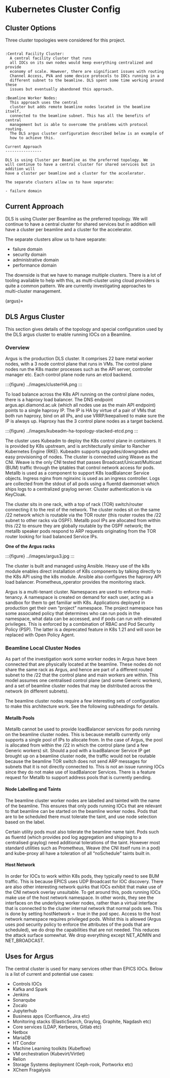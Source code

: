 # Kubernetes Cluster Config

## Cluster Options

Three cluster topologies were considered for this project.

```{eval-rst}

:Central Facility Cluster:
  A central facility cluster that runs
  all IOCs on its own nodes would keep everything centralized and provide
  economy of scale. However, there are significant issues with routing
  Channel Access, PVA and some device protocols to IOCs running in a
  different subnet to the beamline. DLS spent some time working around these
  issues but eventually abandoned this approach.

:Beamline Worker Nodes:
  This approach uses the central
  cluster but adds remote beamline nodes located in the beamline itself,
  connected to the beamline subnet. This has all the benefits of central
  management but is able to overcome the problems with protocol routing.
  The DLS argus cluster configuration described below is an example of
  how to achieve this.

Current Approach
----------------

DLS is using Cluster per Beamline as the preferred topology. We
will continue to have a central cluster for shared services but in addition will
have a cluster per beamline and a cluster for the accelerator.

The separate clusters allow us to have separate:

- failure domain
```

## Current Approach

DLS is using Cluster per Beamline as the preferred topology. We
will continue to have a central cluster for shared services but in addition will
have a cluster per beamline and a cluster for the accelerator.

The separate clusters allow us to have separate:

- failure domain
- security domain
- administrative domain
- performance domain

The downside is that we have to manage multiple clusters. There is a lot of
tooling available to help with this, as multi-cluster using cloud providers is
quite a common pattern. We are currently investigating approaches to multi-cluster
management.

(argus)=

## DLS Argus Cluster

This section gives details of the topology and special
configuration used by the DLS argus cluster to enable running
IOCs on a Beamline.

### Overview

Argus is the production DLS cluster. It comprises 22 bare metal worker nodes, with a 3 node control plane that runs in VMs. The control plane nodes run the K8s master processes such as the API server, controller manager etc. Each control plane node runs an etcd backend.

:::{figure} ../images/clusterHA.png
:::

To load balance across the K8s API running on the control plane nodes, there is a haproxy load balancer. The DNS endpoint argus.api.diamond.ac.uk (which all nodes use as the main API endpoint) points to a single haproxy IP. The IP is HA by virtue of a pair of VMs that both run haproxy, bind on all IPs, and use VRRP/keepalived to make sure the IP is always up. Haproxy has the 3 control plane nodes as a target backend.

:::{figure} ../images/kubeadm-ha-topology-stacked-etcd.png
:::

The cluster uses Kubeadm to deploy the K8s control plane in containers. It is provided by K8s upstream, and is architecturally similar to Rancher Kubernetes Engine (RKE). Kubeadm supports upgrades/downgrades and easy provisioning of nodes. The cluster is connected using Weave as the CNI. Weave is the only CNI tested that passes Broadcast/Unicast/Multicast (BUM) traffic through the iptables that control network access for pods. Metallb is used as a component to support K8s loadBalancer Service objects. Ingress nginx from nginxinc is used as an ingress controller. Logs are collected from the stdout of all pods using a fluentd daemonset which ships logs to a centralized graylog server. Cluster authentication is via KeyCloak.

The cluster sits in one rack, with a top of rack (TOR) switch/router connecting it to the rest of the network. The cluster nodes sit on the same /22 network which is routable via the TOR router (this router routes the /22 subnet to other racks via OSPF). Metallb pool IPs are allocated from within this /22 to ensure they are globally routable by the OSPF network; the metallb speaker pods respond to ARP requests originating from the TOR router looking for load balanced Service IPs.

**One of the Argus racks**

:::{figure} ../images/argus3.jpg
:::

The cluster is built and managed using Ansible. Heavy use of the k8s module enables direct installation of K8s components by talking directly to the K8s API using the k8s module. Ansible also configures the haproxy API load balancer. Prometheus_operator provides the monitoring stack.

Argus is a multi-tenant cluster. Namespaces are used to enforce multi-tenancy. A namespace is created on demand for each user, acting as a sandbox for them to get familiar with K8s. Applications deployed in production get their own “project” namespace. The project namespace has some associated policy that determines who can run pods in the namespace, what data can be accessed, and if pods can run with elevated privileges. This is enforced by a combination of RBAC and Pod Security Policy (PSP). The latter is a deprecated feature in K8s 1.21 and will soon be replaced with Open Policy Agent.

### Beamline Local Cluster Nodes

As part of the investigation work some worker nodes in Argus have been connected that are physically located at the beamline. These nodes do not share the same rack as Argus, and hence are part of a different routed subnet to the /22 that the control plane and main workers are within. This model assumes one centralised control plane (and some Generic workers), and a set of beamline cluster nodes that may be distributed across the network (in different subnets).

The beamline cluster nodes require a few interesting sets of configuration to make this architecture work. See the following subheadings for details.

#### Metallb Pools

Metallb cannot be used to provide loadBalancer services for pods running on the beamline cluster nodes. This is because metallb currently only supports a single pool of IPs to allocate from. In the case of Argus, the pool is allocated from within the /22 in which the control plane (and a few Generic workers) sit. Should a pod with a loadBalancer Service IP get brought up on a beamline cluster node, the traffic would not be routable because the beamline TOR switch does not send ARP messages for subnets that it is not directly connected to. This is not an issue running IOCs since they do not make use of loadBalancer Services. There is a feature request for Metallb to support address pools that is currently pending.

#### Node Labelling and Taints

The beamline cluster worker nodes are labelled and tainted with the name of the beamline. This ensures that only pods running IOCs that are relevant to that beamline can be started on the beamline worker nodes. Pods that are to be scheduled there must tolerate the taint, and use node selection based on the label.

Certain utility pods must also tolerate the beamline name taint. Pods such as fluentd (which provides pod log aggregation and shipping to a centralised graylog) need additional tolerations of the taint. However most standard utilities such as Prometheus, Weave (the CNI itself runs in a pod) and kube-proxy all have a toleration of all “noSchedule” taints built in.

#### Host Network

In order for IOCs to work within K8s pods, they typically need to see BUM traffic. This is because EPICS uses UDP Broadcast for IOC discovery. There are also other interesting network quirks that IOCs exhibit that make use of the CNI network overlay unsuitable. To get around this, pods running IOCs make use of the host network namespace. In other words, they see the interfaces on the underlying worker nodes, rather than a virtual interface that is connected to the cluster internal network that normal pods see. This is done by setting hostNetwork =  true in the pod spec. Access to the host network namespace requires privileged pods. Whilst this is allowed (Argus uses pod security policy to enforce the attributes of the pods that are scheduled), we do drop the capabilities that are not needed. This reduces the attack surface somewhat. We drop everything except NET_ADMIN and NET_BROADCAST.

## Uses for Argus

The central cluster is used for many services other than EPICS IOCs. Below is
a list of current and potential use cases:

- Controls IOCs
- Kafka and Spark
- Jenkins
- Sonarqube
- Zocalo
- Jupyterhub
- Business apps (Confluence, Jira etc)
- Monitoring stacks (ElasticSearch, Graylog, Graphite, Nagdash etc)
- Core services (LDAP, Kerberos, Gitlab etc)
- Netbox
- MariaDB
- HT Condor
- Machine Learning toolkits (Kubeflow)
- VM orchestration (Kubevirt/Virtlet)
- Relion
- Storage Systems deployment (Ceph-rook, Portworkx etc)
- XChem Fragalysis
